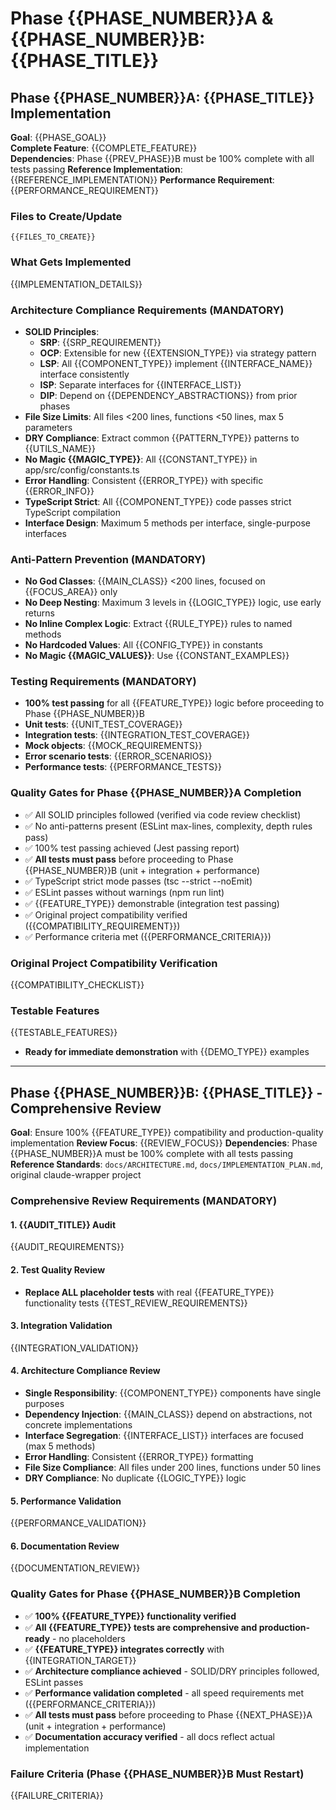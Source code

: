 # Phase {{PHASE_NUMBER}}A & {{PHASE_NUMBER}}B: {{PHASE_TITLE}}

## Phase {{PHASE_NUMBER}}A: {{PHASE_TITLE}} Implementation

**Goal**: {{PHASE_GOAL}}  
**Complete Feature**: {{COMPLETE_FEATURE}}  
**Dependencies**: Phase {{PREV_PHASE}}B must be 100% complete with all tests passing
**Reference Implementation**: {{REFERENCE_IMPLEMENTATION}}
**Performance Requirement**: {{PERFORMANCE_REQUIREMENT}}

### Files to Create/Update

```
{{FILES_TO_CREATE}}
```

### What Gets Implemented

{{IMPLEMENTATION_DETAILS}}

### Architecture Compliance Requirements (MANDATORY)

- **SOLID Principles**:
  - **SRP**: {{SRP_REQUIREMENT}}
  - **OCP**: Extensible for new {{EXTENSION_TYPE}} via strategy pattern
  - **LSP**: All {{COMPONENT_TYPE}} implement {{INTERFACE_NAME}} interface consistently
  - **ISP**: Separate interfaces for {{INTERFACE_LIST}}
  - **DIP**: Depend on {{DEPENDENCY_ABSTRACTIONS}} from prior phases
- **File Size Limits**: All files <200 lines, functions <50 lines, max 5 parameters
- **DRY Compliance**: Extract common {{PATTERN_TYPE}} patterns to {{UTILS_NAME}}
- **No Magic {{MAGIC_TYPE}}**: All {{CONSTANT_TYPE}} in app/src/config/constants.ts
- **Error Handling**: Consistent {{ERROR_TYPE}} with specific {{ERROR_INFO}}
- **TypeScript Strict**: All {{COMPONENT_TYPE}} code passes strict TypeScript compilation
- **Interface Design**: Maximum 5 methods per interface, single-purpose interfaces

### Anti-Pattern Prevention (MANDATORY)

- **No God Classes**: {{MAIN_CLASS}} <200 lines, focused on {{FOCUS_AREA}} only
- **No Deep Nesting**: Maximum 3 levels in {{LOGIC_TYPE}} logic, use early returns
- **No Inline Complex Logic**: Extract {{RULE_TYPE}} rules to named methods
- **No Hardcoded Values**: All {{CONFIG_TYPE}} in constants
- **No Magic {{MAGIC_VALUES}}**: Use {{CONSTANT_EXAMPLES}}

### Testing Requirements (MANDATORY)

- **100% test passing** for all {{FEATURE_TYPE}} logic before proceeding to Phase {{PHASE_NUMBER}}B
- **Unit tests**: {{UNIT_TEST_COVERAGE}}
- **Integration tests**: {{INTEGRATION_TEST_COVERAGE}}
- **Mock objects**: {{MOCK_REQUIREMENTS}}
- **Error scenario tests**: {{ERROR_SCENARIOS}}
- **Performance tests**: {{PERFORMANCE_TESTS}}

### Quality Gates for Phase {{PHASE_NUMBER}}A Completion

- ✅ All SOLID principles followed (verified via code review checklist)
- ✅ No anti-patterns present (ESLint max-lines, complexity, depth rules pass)
- ✅ 100% test passing achieved (Jest passing report)
- ✅ **All tests must pass** before proceeding to Phase {{PHASE_NUMBER}}B (unit + integration + performance)
- ✅ TypeScript strict mode passes (tsc --strict --noEmit)
- ✅ ESLint passes without warnings (npm run lint)
- ✅ {{FEATURE_TYPE}} demonstrable (integration test passing)
- ✅ Original project compatibility verified ({{COMPATIBILITY_REQUIREMENT}})
- ✅ Performance criteria met ({{PERFORMANCE_CRITERIA}})

### Original Project Compatibility Verification

{{COMPATIBILITY_CHECKLIST}}

### Testable Features

{{TESTABLE_FEATURES}}

- **Ready for immediate demonstration** with {{DEMO_TYPE}} examples

---

## Phase {{PHASE_NUMBER}}B: {{PHASE_TITLE}} - Comprehensive Review

**Goal**: Ensure 100% {{FEATURE_TYPE}} compatibility and production-quality implementation
**Review Focus**: {{REVIEW_FOCUS}}
**Dependencies**: Phase {{PHASE_NUMBER}}A must be 100% complete with all tests passing
**Reference Standards**: `docs/ARCHITECTURE.md`, `docs/IMPLEMENTATION_PLAN.md`, original claude-wrapper project

### Comprehensive Review Requirements (MANDATORY)

#### 1. {{AUDIT_TITLE}} Audit

{{AUDIT_REQUIREMENTS}}

#### 2. Test Quality Review

- **Replace ALL placeholder tests** with real {{FEATURE_TYPE}} functionality tests
  {{TEST_REVIEW_REQUIREMENTS}}

#### 3. Integration Validation

{{INTEGRATION_VALIDATION}}

#### 4. Architecture Compliance Review

- **Single Responsibility**: {{COMPONENT_TYPE}} components have single purposes
- **Dependency Injection**: {{MAIN_CLASS}} depend on abstractions, not concrete implementations
- **Interface Segregation**: {{INTERFACE_LIST}} interfaces are focused (max 5 methods)
- **Error Handling**: Consistent {{ERROR_TYPE}} formatting
- **File Size Compliance**: All files under 200 lines, functions under 50 lines
- **DRY Compliance**: No duplicate {{LOGIC_TYPE}} logic

#### 5. Performance Validation

{{PERFORMANCE_VALIDATION}}

#### 6. Documentation Review

{{DOCUMENTATION_REVIEW}}

### Quality Gates for Phase {{PHASE_NUMBER}}B Completion

- ✅ **100% {{FEATURE_TYPE}} functionality verified**
- ✅ **All {{FEATURE_TYPE}} tests are comprehensive and production-ready** - no placeholders
- ✅ **{{FEATURE_TYPE}} integrates correctly** with {{INTEGRATION_TARGET}}
- ✅ **Architecture compliance achieved** - SOLID/DRY principles followed, ESLint passes
- ✅ **Performance validation completed** - all speed requirements met ({{PERFORMANCE_CRITERIA}})
- ✅ **All tests must pass** before proceeding to Phase {{NEXT_PHASE}}A (unit + integration + performance)
- ✅ **Documentation accuracy verified** - all docs reflect actual implementation

### Failure Criteria (Phase {{PHASE_NUMBER}}B Must Restart)

{{FAILURE_CRITERIA}}